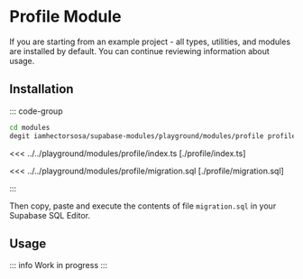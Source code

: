 # Profile Module

If you are starting from an example project - all types, utilities, and modules are installed by default. You can continue reviewing information about usage.

## Installation

::: code-group

```bash [Using degit]
cd modules
degit iamhectorsosa/supabase-modules/playground/modules/profile profile
```

<<< ../../playground/modules/profile/index.ts [./profile/index.ts]

<<< ../../playground/modules/profile/migration.sql [./profile/migration.sql]

:::

Then copy, paste and execute the contents of file `migration.sql` in your Supabase SQL Editor.

## Usage

::: info
Work in progress
:::